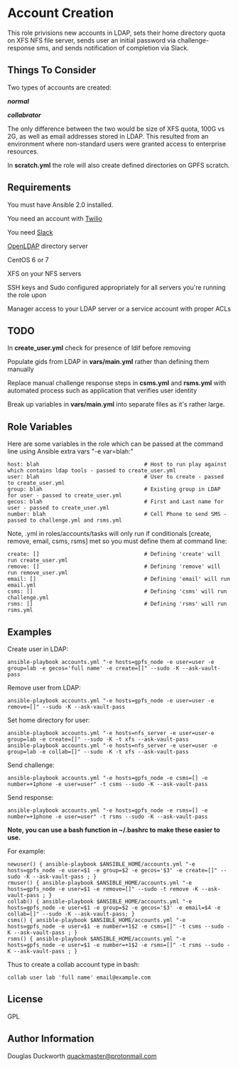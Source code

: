 
Account Creation
===============

This role privisions new accounts in LDAP, sets their home directory quota on XFS NFS file server, sends user an initial password via challenge-response sms, and sends notification of completion via Slack.


Things To Consider
------------

Two types of accounts are created:

***normal***

***collabrator***

The only difference between the two would be size of XFS quota, 100G vs 2G, as well as email addresses stored in LDAP.  This resulted from an environment where non-standard users were granted access to enterprise resources.

In **scratch.yml** the role will also create defined directories on GPFS scratch.


Requirements
------------

You must have Ansible 2.0 installed.

You need an account with [Twilio](https://www.twilio.com/)

You need [Slack](https://slack.com/)

[OpenLDAP](https://www.openldap.org/) directory server

CentOS 6 or 7

XFS on your NFS servers

SSH keys and Sudo configured appropriately for all servers you're running the role upon

Manager access to your LDAP server or a service account with proper ACLs


TODO
--------------

In **create_user.yml** check for presence of ldif before removing

Populate gids from LDAP in **vars/main.yml** rather than defining them manually

Replace manual challenge response steps in **csms.yml** and **rsms.yml** with automated process such as application that verifies user identity

Break up variables in **vars/main.yml** into separate files as it's rather large.


Role Variables
--------------

Here are some variables in the role which can be passed at the command line using Ansible extra vars "-e var=blah:"
 
    host: blah                                 # Host to run play against which contains ldap tools - passed to create_user.yml
    user: blah                                 # User to create - passed to create_user.yml
    group: blah                                # Existing group in LDAP for user - passed to create_user.yml
    gecos: blah                                # First and Last name for user - passed to create_user.yml
    number: blah                               # Cell Phone to send SMS - passed to challenge.yml and rsms.yml


Note, .yml in roles/accounts/tasks will only run if conditionals [create, remove, email, csms, rsms] met so you must define them at command line:

    create: []                                 # Defining 'create' will run create_user.yml
    remove: []                                 # Defining 'remove' will run remove_user.yml
    email: []                                  # Defining 'email' will run email.yml
    csms: []                                   # Defining 'csms' will run challenge.yml
    rsms: []                                   # Defining 'rsms' will run rsms.yml


Examples
--------


Create user in LDAP:

```
ansible-playbook accounts.yml "-e hosts=gpfs_node -e user=user -e group=lab -e gecos='full name' -e create=[]" --sudo -K --ask-vault-pass
```

Remove user from LDAP:

```
ansible-playbook accounts.yml "-e hosts=gpfs_node -e user=user -e remove=[]" --sudo -K --ask-vault-pass
```


Set home directory for user:

```
ansible-playbook accounts.yml "-e hosts=nfs_server -e user=user-e group=lab -e create=[]" --sudo -K -t xfs --ask-vault-pass
ansible-playbook accounts.yml "-e hosts=nfs_server -e user=user -e group=lab -e collab=[]" --sudo -K -t xfs --ask-vault-pass
```

Send challenge:

```
ansible-playbook accounts.yml "-e hosts=gpfs_node -e csms=[] -e number=+1phone -e user=user" -t csms --sudo -K --ask-vault-pass
```

Send response:

```
ansible-playbook accounts.yml "-e hosts=gpfs_node -e rsms=[] -e number=+1phone -e user=user" -t rsms --sudo -K --ask-vault-pass
```

**Note, you can use a bash function in ~/.bashrc to make these easier to use.**

For example:

```
newuser() { ansible-playbook $ANSIBLE_HOME/accounts.yml "-e hosts=gpfs_node -e user=$1 -e group=$2 -e gecos='$3' -e create=[]" --sudo -K --ask-vault-pass ; }
rmuser() { ansible-playbook $ANSIBLE_HOME/accounts.yml "-e hosts=gpfs_node -e user=$1 -e remove=[]" --sudo -t remove -K --ask-vault-pass ; }
collab() { ansible-playbook $ANSIBLE_HOME/accounts.yml "-e hosts=gpfs_node -e user=$1 -e group=$2 -e gecos='$3' -e email=$4 -e collab=[]" --sudo -K --ask-vault-pass; }
csms() { ansible-playbook $ANSIBLE_HOME/accounts.yml "-e hosts=gpfs_node -e user=$1 -e number=+1$2 -e csms=[]" -t csms --sudo -K --ask-vault-pass ; }
rsms() { ansible-playbook $ANSIBLE_HOME/accounts.yml "-e hosts=gpfs_node -e user=$1 -e number=+1$2 -e rsms=[]" -t rsms --sudo -K --ask-vault-pass ; }
```

Thus to create a collab account type in bash:


```
collab user lab 'full name' email@example.com
```

License
-------

GPL

Author Information
------------------

Douglas Duckworth
quackmaster@protonmail.com
